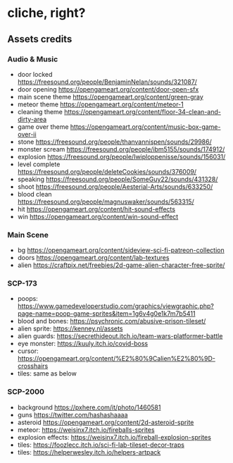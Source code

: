 # cliche, right?

## Assets credits

### Audio & Music 

-   door locked https://freesound.org/people/BenjaminNelan/sounds/321087/
-   door opening https://opengameart.org/content/door-open-sfx
-   main scene theme https://opengameart.org/content/green-gray 
-   meteor theme https://opengameart.org/content/meteor-1 
-   cleaning theme https://opengameart.org/content/floor-34-clean-and-dirty-area 
-   game over theme https://opengameart.org/content/music-box-game-over-ii
-   stone https://freesound.org/people/thanvannispen/sounds/29986/ 
-   monster scream https://freesound.org/people/ibm5155/sounds/174912/ 
-   explosion https://freesound.org/people/Iwiploppenisse/sounds/156031/
-   level complete https://freesound.org/people/deleteCookies/sounds/376009/
-   speaking https://freesound.org/people/SomeGuy22/sounds/431328/
-   shoot https://freesound.org/people/Aesterial-Arts/sounds/633250/
-   blood clean https://freesound.org/people/magnuswaker/sounds/563315/
-   hit https://opengameart.org/content/hit-sound-effects
-   win https://opengameart.org/content/win-sound-effect

### Main Scene

-   bg https://opengameart.org/content/sideview-sci-fi-patreon-collection
-   doors https://opengameart.org/content/lab-textures
-   alien https://craftpix.net/freebies/2d-game-alien-character-free-sprite/

### SCP-173

-   poops: https://www.gamedeveloperstudio.com/graphics/viewgraphic.php?page-name=poop-game-sprites&item=1g6v4g0e1k7m7b5411
-   blood and bones: https://psychronic.com/abusive-prison-tileset/
-   alien sprite: https://kenney.nl/assets
-   alien guards: https://secrethideout.itch.io/team-wars-platformer-battle
-   eye monster: https://kuuly.itch.io/covid-boss
-   cursor: https://opengameart.org/content/%E2%80%9Calien%E2%80%9D-crosshairs
-   tiles: same as below

### SCP-2000
-   background https://pxhere.com/it/photo/1460581 
-   guns https://twitter.com/hashashaaaa
-   asteroid https://opengameart.org/content/2d-asteroid-sprite
-   meteor: https://weisinx7.itch.io/fireballs-sprites
-   explosion effects: https://weisinx7.itch.io/fireball-explosion-sprites
-   tiles: https://foozlecc.itch.io/sci-fi-lab-tileset-decor-traps
-   tiles: https://helperwesley.itch.io/helpers-artpack

